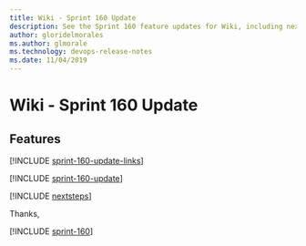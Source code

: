 ```yaml
---
title: Wiki - Sprint 160 Update
description: See the Sprint 160 feature updates for Wiki, including next steps.
author: gloridelmorales
ms.author: glmorale
ms.technology: devops-release-notes
ms.date: 11/04/2019
---
```


# Wiki - Sprint 160 Update

## Features

[!INCLUDE [sprint-160-update-links](../includes/wiki/sprint-160-update-links.md)]

[!INCLUDE [sprint-160-update](../includes/wiki/sprint-160-update.md)]

[!INCLUDE [nextsteps](../includes/nextsteps.md)]

Thanks,

[!INCLUDE [sprint-160](../includes/signer/sprint-160.md)]
